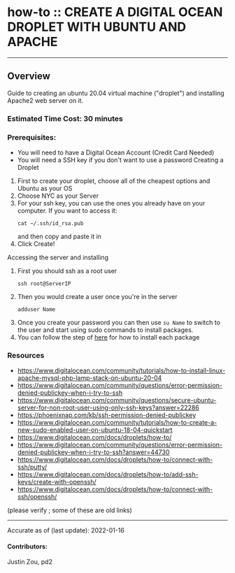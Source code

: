 # how-to :: CREATE A DIGITAL OCEAN DROPLET WITH UBUNTU AND APACHE
---
## Overview
Guide to creating an ubuntu 20.04 virtual machine ("droplet") and installing Apache2 web server on it.

### Estimated Time Cost: 30 minutes

### Prerequisites:

- You will need to have a Digital Ocean Account (Credit Card Needed)
- You will need a SSH key if you don't want to use a password
Creating a Droplet
1. First to create your droplet, choose all of the cheapest options and Ubuntu as your OS
2. Choose NYC as your Server
3. For your ssh key, you can use the ones you already have on your computer. If you want to access it:
    ```
    cat ~/.ssh/id_rsa.pub
    ```
    and then copy and paste it in
4. Click Create!

Accessing the server and installing
1. First you should ssh as a root user
    ```
   ssh root@ServerIP
    ```
2. Then you would create a user once you're in the server
    ```
    adduser Name
    ```
3. Once you create your password you can then use  ```su Name``` to switch to the user and start using sudo commands to install packages.
4. You can follow the step of [here](https://www.digitalocean.com/community/tutorials/how-to-install-linux-apache-mysql-php-lamp-stack-on-ubuntu-20-04) for how to install each package


### Resources
* https://www.digitalocean.com/community/tutorials/how-to-install-linux-apache-mysql-php-lamp-stack-on-ubuntu-20-04
* https://www.digitalocean.com/community/questions/error-permission-denied-publickey-when-i-try-to-ssh
* https://www.digitalocean.com/community/questions/secure-ubuntu-server-for-non-root-user-using-only-ssh-keys?answer=22286
* https://phoenixnap.com/kb/ssh-permission-denied-publickey
* https://www.digitalocean.com/community/tutorials/how-to-create-a-new-sudo-enabled-user-on-ubuntu-18-04-quickstart
* https://www.digitalocean.com/docs/droplets/how-to/
* https://www.digitalocean.com/community/questions/error-permission-denied-publickey-when-i-try-to-ssh?answer=44730
* https://www.digitalocean.com/docs/droplets/how-to/connect-with-ssh/putty/
* https://www.digitalocean.com/docs/droplets/how-to/add-ssh-keys/create-with-openssh/
* https://www.digitalocean.com/docs/droplets/how-to/connect-with-ssh/openssh/

(please verify ; some of these are old links)

---

Accurate as of (last update): 2022-01-16

#### Contributors:  
Justin Zou, pd2  
